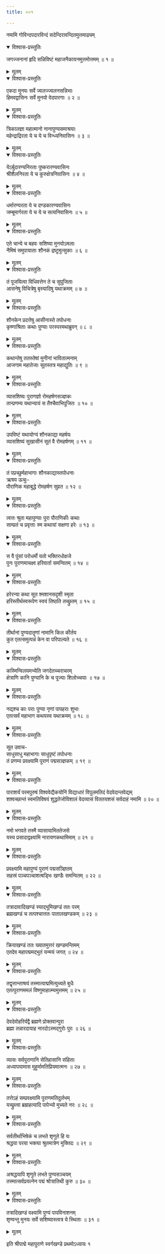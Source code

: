 ```yaml
---
title: ००१

---
```

नमामि गोविन्दपदारविन्दं सदेन्दिरावन्दितमुत्तमाढ्यम्  

<details open><summary>विश्वास-प्रस्तुतिः</summary>

जगज्जनानां हृदि सन्निविष्टं महाजनैकायनमुत्तमोत्तमम् ॥ १ ॥
</details>

<details><summary>मूलम्</summary>

जगज्जनानां हृदि सन्निविष्टं महाजनैकायनमुत्तमोत्तमम् ॥ १ ॥
</details>



<details open><summary>विश्वास-प्रस्तुतिः</summary>

एकदा मुनयः सर्वे ज्वलज्ज्वलनसन्निभाः  
हिमवद्वासिनः सर्वे मुनयो वेदपारगाः ॥ २ ॥
</details>

<details><summary>मूलम्</summary>

एकदा मुनयः सर्वे ज्वलज्ज्वलनसन्निभाः  
हिमवद्वासिनः सर्वे मुनयो वेदपारगाः ॥ २ ॥
</details>



<details open><summary>विश्वास-प्रस्तुतिः</summary>

त्रिकालज्ञा महात्मानो नानापुण्यसमाश्रयाः  
महेन्द्राद्रिरता ये च ये च विन्ध्यनिवासिनः ॥ ३ ॥
</details>

<details><summary>मूलम्</summary>

त्रिकालज्ञा महात्मानो नानापुण्यसमाश्रयाः  
महेन्द्राद्रिरता ये च ये च विन्ध्यनिवासिनः ॥ ३ ॥
</details>



<details open><summary>विश्वास-प्रस्तुतिः</summary>

येऽर्बुदारण्यनिरताः पुष्करारण्यवासिनः  
श्रीशैलनिरता ये च कुरुक्षेत्रनिवासिनः ॥ ४ ॥
</details>

<details><summary>मूलम्</summary>

येऽर्बुदारण्यनिरताः पुष्करारण्यवासिनः  
श्रीशैलनिरता ये च कुरुक्षेत्रनिवासिनः ॥ ४ ॥
</details>



<details open><summary>विश्वास-प्रस्तुतिः</summary>

धर्मारण्यरता ये च दण्डकारण्यवासिनः  
जम्बूमार्गरता ये च ये च सत्यनिवासिनः ॥ ५ ॥
</details>

<details><summary>मूलम्</summary>

धर्मारण्यरता ये च दण्डकारण्यवासिनः  
जम्बूमार्गरता ये च ये च सत्यनिवासिनः ॥ ५ ॥
</details>



<details open><summary>विश्वास-प्रस्तुतिः</summary>

एते चान्ये च बहवः सशिष्या मुनयोऽमलाः  
नैमिषं समुपायाताः शौनकं द्रष्टुमुत्सुकाः ॥ ६ ॥
</details>

<details><summary>मूलम्</summary>

एते चान्ये च बहवः सशिष्या मुनयोऽमलाः  
नैमिषं समुपायाताः शौनकं द्रष्टुमुत्सुकाः ॥ ६ ॥
</details>



<details open><summary>विश्वास-प्रस्तुतिः</summary>

तं पूजयित्वा विधिवत्तेन ते च सुपूजिताः  
आसनेषु विचित्रेषु बृस्यादिषु यथाक्रमम् ॥ ७ ॥
</details>

<details><summary>मूलम्</summary>

तं पूजयित्वा विधिवत्तेन ते च सुपूजिताः  
आसनेषु विचित्रेषु बृस्यादिषु यथाक्रमम् ॥ ७ ॥
</details>



<details open><summary>विश्वास-प्रस्तुतिः</summary>

शौनकेन प्रदत्तेषु आसीनास्ते तपोधनाः  
कृष्णाश्रिताः कथाः पुण्याः परस्परमथाब्रुवन् ॥ ८ ॥
</details>

<details><summary>मूलम्</summary>

शौनकेन प्रदत्तेषु आसीनास्ते तपोधनाः  
कृष्णाश्रिताः कथाः पुण्याः परस्परमथाब्रुवन् ॥ ८ ॥
</details>



<details open><summary>विश्वास-प्रस्तुतिः</summary>

कथान्तेषु ततस्तेषां मुनीनां भावितात्मनाम्  
आजगाम महातेजाः सूतस्तत्र महाद्युतिः ॥ ९ ॥
</details>

<details><summary>मूलम्</summary>

कथान्तेषु ततस्तेषां मुनीनां भावितात्मनाम्  
आजगाम महातेजाः सूतस्तत्र महाद्युतिः ॥ ९ ॥
</details>



<details open><summary>विश्वास-प्रस्तुतिः</summary>

व्यासशिष्यः पुराणज्ञो रोमहर्षणसञ्ज्ञकः  
तान्प्रणम्य यथान्यायं स तैश्चैवाभिपूजितः ॥ १० ॥
</details>

<details><summary>मूलम्</summary>

व्यासशिष्यः पुराणज्ञो रोमहर्षणसञ्ज्ञकः  
तान्प्रणम्य यथान्यायं स तैश्चैवाभिपूजितः ॥ १० ॥
</details>



<details open><summary>विश्वास-प्रस्तुतिः</summary>

उपविष्टं यथायोग्यं शौनकाद्या महर्षयः  
व्यासशिष्यं सुखासीनं सूतं वै रोमहर्षणम् ॥ ११ ॥
</details>

<details><summary>मूलम्</summary>

उपविष्टं यथायोग्यं शौनकाद्या महर्षयः  
व्यासशिष्यं सुखासीनं सूतं वै रोमहर्षणम् ॥ ११ ॥
</details>



<details open><summary>विश्वास-प्रस्तुतिः</summary>

तं पप्रच्छुर्महाभागाः शौनकाद्यास्तपोधनाः  
ऋषय ऊचुः-  
पौराणिक महाबुद्धे रोमहर्षण सुव्रत ॥ १२ ॥
</details>

<details><summary>मूलम्</summary>

तं पप्रच्छुर्महाभागाः शौनकाद्यास्तपोधनाः  
ऋषय ऊचुः-  
पौराणिक महाबुद्धे रोमहर्षण सुव्रत ॥ १२ ॥
</details>



<details open><summary>विश्वास-प्रस्तुतिः</summary>

त्वत्तः श्रुता महापुण्याः पुरा पौराणिकीः कथाः  
साम्प्रतं च प्रवृत्ताः स्म कथायां सक्षणा हरेः ॥ १३ ॥
</details>

<details><summary>मूलम्</summary>

त्वत्तः श्रुता महापुण्याः पुरा पौराणिकीः कथाः  
साम्प्रतं च प्रवृत्ताः स्म कथायां सक्षणा हरेः ॥ १३ ॥
</details>



<details open><summary>विश्वास-प्रस्तुतिः</summary>

स वै पुंसां परोधर्मो यतो भक्तिरधोक्षजे  
पुनः पुराणमाचक्ष्व हरिवार्ता समन्वितम् ॥ १४ ॥
</details>

<details><summary>मूलम्</summary>

स वै पुंसां परोधर्मो यतो भक्तिरधोक्षजे  
पुनः पुराणमाचक्ष्व हरिवार्ता समन्वितम् ॥ १४ ॥
</details>



<details open><summary>विश्वास-प्रस्तुतिः</summary>

हरेरन्या कथा सूत श्मशानसदृशी स्मृता  
हरिस्तीर्थस्वरूपेण स्वयं तिष्ठति तच्छ्रुतम् ॥ १५ ॥
</details>

<details><summary>मूलम्</summary>

हरेरन्या कथा सूत श्मशानसदृशी स्मृता  
हरिस्तीर्थस्वरूपेण स्वयं तिष्ठति तच्छ्रुतम् ॥ १५ ॥
</details>



<details open><summary>विश्वास-प्रस्तुतिः</summary>

तीर्थानां पुण्यदातॄणां नामानि किल कीर्तय  
कुत एतत्समुत्पन्नं केन वा परिपाल्यते ॥ १६ ॥
</details>

<details><summary>मूलम्</summary>

तीर्थानां पुण्यदातॄणां नामानि किल कीर्तय  
कुत एतत्समुत्पन्नं केन वा परिपाल्यते ॥ १६ ॥
</details>



<details open><summary>विश्वास-प्रस्तुतिः</summary>

कस्मिन्विलयमभ्येति जगदेतच्चराचरम्  
क्षेत्राणि कानि पुण्यानि के च पूज्याः शिलोच्चयाः ॥ १७ ॥
</details>

<details><summary>मूलम्</summary>

कस्मिन्विलयमभ्येति जगदेतच्चराचरम्  
क्षेत्राणि कानि पुण्यानि के च पूज्याः शिलोच्चयाः ॥ १७ ॥
</details>



<details open><summary>विश्वास-प्रस्तुतिः</summary>

नद्यश्च काः पराः पुण्या नृणां पापहराः शुभाः  
एतत्सर्वं महाभाग कथयस्व यथाक्रमम् ॥ १८ ॥
</details>

<details><summary>मूलम्</summary>

नद्यश्च काः पराः पुण्या नृणां पापहराः शुभाः  
एतत्सर्वं महाभाग कथयस्व यथाक्रमम् ॥ १८ ॥
</details>



<details open><summary>विश्वास-प्रस्तुतिः</summary>

सूत उवाच-  
साधुसाधु महाभागाः साधुपृष्टं तपोधनाः  
तं प्रणम्य प्रवक्ष्यामि पुराणं पद्मसञ्ज्ञकम् ॥ १९ ॥
</details>

<details><summary>मूलम्</summary>

सूत उवाच-  
साधुसाधु महाभागाः साधुपृष्टं तपोधनाः  
तं प्रणम्य प्रवक्ष्यामि पुराणं पद्मसञ्ज्ञकम् ॥ १९ ॥
</details>



<details open><summary>विश्वास-प्रस्तुतिः</summary>

पाराशर्यं परमपुरुषं विश्ववेद्यैकयोनिं विद्याधारं विपुलमतिदं वेदवेदान्तवेद्यम्  
शश्वच्छान्तं स्वमतिविषयं शुद्धतेजोविशालं वेदव्यासं विततयशसं सर्वदाहं नमामि ॥ २० ॥
</details>

<details><summary>मूलम्</summary>

पाराशर्यं परमपुरुषं विश्ववेद्यैकयोनिं विद्याधारं विपुलमतिदं वेदवेदान्तवेद्यम्  
शश्वच्छान्तं स्वमतिविषयं शुद्धतेजोविशालं वेदव्यासं विततयशसं सर्वदाहं नमामि ॥ २० ॥
</details>



<details open><summary>विश्वास-प्रस्तुतिः</summary>

नमो भगवते तस्मै व्यासायामिततेजसे  
यस्य प्रसादाद्वक्ष्यामि नारायणकथामिमाम् ॥ २१ ॥
</details>

<details><summary>मूलम्</summary>

नमो भगवते तस्मै व्यासायामिततेजसे  
यस्य प्रसादाद्वक्ष्यामि नारायणकथामिमाम् ॥ २१ ॥
</details>



<details open><summary>विश्वास-प्रस्तुतिः</summary>

प्रवक्ष्यामि महापुण्यं पुराणं पद्मसञ्ज्ञितम्  
सहस्रं पञ्चपञ्चाशत्षड्भिः खण्डैः समन्वितम् ॥ २२ ॥
</details>

<details><summary>मूलम्</summary>

प्रवक्ष्यामि महापुण्यं पुराणं पद्मसञ्ज्ञितम्  
सहस्रं पञ्चपञ्चाशत्षड्भिः खण्डैः समन्वितम् ॥ २२ ॥
</details>



<details open><summary>विश्वास-प्रस्तुतिः</summary>

तत्रादावादिखण्डं स्याद्भूमिखण्डं ततः परम्  
ब्रह्मखण्डं च तत्पश्चात्ततः पातालखण्डकम् ॥ २३ ॥
</details>

<details><summary>मूलम्</summary>

तत्रादावादिखण्डं स्याद्भूमिखण्डं ततः परम्  
ब्रह्मखण्डं च तत्पश्चात्ततः पातालखण्डकम् ॥ २३ ॥
</details>



<details open><summary>विश्वास-प्रस्तुतिः</summary>

क्रियाखण्डं ततः ख्यातमुत्तरं खण्डमन्तिमम्  
एतदेव महापद्ममद्भुतं यन्मयं जगत् ॥ २४ ॥
</details>

<details><summary>मूलम्</summary>

क्रियाखण्डं ततः ख्यातमुत्तरं खण्डमन्तिमम्  
एतदेव महापद्ममद्भुतं यन्मयं जगत् ॥ २४ ॥
</details>



<details open><summary>विश्वास-प्रस्तुतिः</summary>

तद्वृत्तान्ताश्रयं तस्मात्पाद्ममित्युच्यते बुधैः  
एतत्पुराणममलं विष्णुमाहात्म्यमुत्तमम् ॥ २५ ॥
</details>

<details><summary>मूलम्</summary>

तद्वृत्तान्ताश्रयं तस्मात्पाद्ममित्युच्यते बुधैः  
एतत्पुराणममलं विष्णुमाहात्म्यमुत्तमम् ॥ २५ ॥
</details>



<details open><summary>विश्वास-प्रस्तुतिः</summary>

देवदेवोहरिर्यद्वै ब्रह्मणे प्रोक्तवान्पुरा  
ब्रह्मा तन्नारदायाह नारदोऽस्मद्गुरोः पुरः ॥ २६ ॥
</details>

<details><summary>मूलम्</summary>

देवदेवोहरिर्यद्वै ब्रह्मणे प्रोक्तवान्पुरा  
ब्रह्मा तन्नारदायाह नारदोऽस्मद्गुरोः पुरः ॥ २६ ॥
</details>



<details open><summary>विश्वास-प्रस्तुतिः</summary>

व्यासः सर्वपुराणानि सेतिहासानि संहिताः  
अध्यापयामास मुहुर्मामतिप्रियमात्मनः ॥ २७ ॥
</details>

<details><summary>मूलम्</summary>

व्यासः सर्वपुराणानि सेतिहासानि संहिताः  
अध्यापयामास मुहुर्मामतिप्रियमात्मनः ॥ २७ ॥
</details>



<details open><summary>विश्वास-प्रस्तुतिः</summary>

तत्तेऽहं सम्प्रवक्ष्यामि पुराणमतिदुर्लभम्  
यच्छ्रुत्वा ब्रह्महत्यादि पापेभ्यो मुच्यते नरः ॥ २८ ॥
</details>

<details><summary>मूलम्</summary>

तत्तेऽहं सम्प्रवक्ष्यामि पुराणमतिदुर्लभम्  
यच्छ्रुत्वा ब्रह्महत्यादि पापेभ्यो मुच्यते नरः ॥ २८ ॥
</details>



<details open><summary>विश्वास-प्रस्तुतिः</summary>

सर्वतीर्थाभिषेकं च लभते शृणुते हि यः  
श्रद्धया परया भक्त्या श्रुतमात्रेण मुक्तिदः ॥ २९ ॥
</details>

<details><summary>मूलम्</summary>

सर्वतीर्थाभिषेकं च लभते शृणुते हि यः  
श्रद्धया परया भक्त्या श्रुतमात्रेण मुक्तिदः ॥ २९ ॥
</details>



<details open><summary>विश्वास-प्रस्तुतिः</summary>

अश्रद्धयापि शृणुते लभते पुण्यसञ्चयम्  
तस्मात्सर्वप्रयत्नेन पद्मं श्रोत्रातिथी कुरु ॥ ३० ॥
</details>

<details><summary>मूलम्</summary>

अश्रद्धयापि शृणुते लभते पुण्यसञ्चयम्  
तस्मात्सर्वप्रयत्नेन पद्मं श्रोत्रातिथी कुरु ॥ ३० ॥
</details>



<details open><summary>विश्वास-प्रस्तुतिः</summary>

तत्रादिखण्डं वक्ष्यामि पुण्यं पापविनाशनम्  
शृण्वन्तु मुनयः सर्वे सशिष्यास्त्वत्र ये स्थिताः ॥ ३१ ॥
</details>

<details><summary>मूलम्</summary>

तत्रादिखण्डं वक्ष्यामि पुण्यं पापविनाशनम्  
शृण्वन्तु मुनयः सर्वे सशिष्यास्त्वत्र ये स्थिताः ॥ ३१ ॥
</details>


इति श्रीपाद्मे महापुराणे स्वर्गखण्डे प्रथमोऽध्यायः १